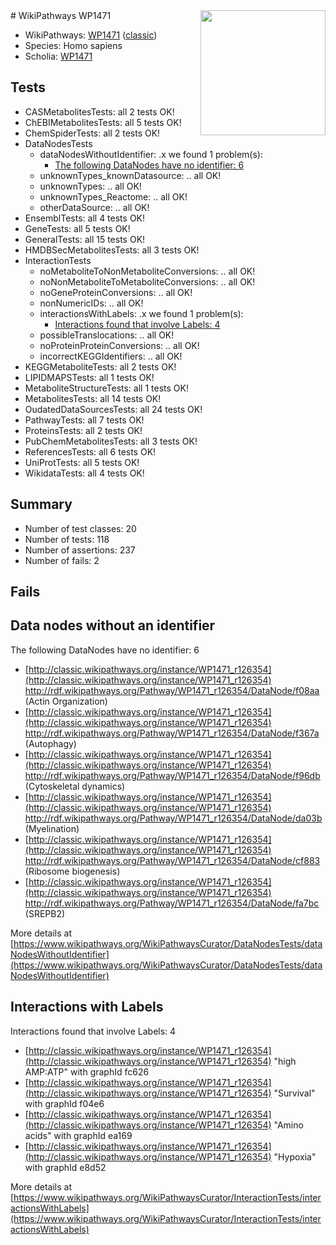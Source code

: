 <img style="float: right; width: 200px" src="https://upload.wikimedia.org/wikipedia/commons/thumb/8/83/Wplogo_with_text_500.png/640px-Wplogo_with_text_500.png" />
# WikiPathways WP1471

* WikiPathways: [WP1471](https://wikipathways.org/pathways/WP1471) ([classic](https://classic.wikipathways.org/instance/WP1471))
* Species: Homo sapiens
* Scholia: [WP1471](https://scholia.toolforge.org/wikipathways/WP1471)
## Tests
* CASMetabolitesTests: all 2 tests OK!
* ChEBIMetabolitesTests: all 5 tests OK!
* ChemSpiderTests: all 2 tests OK!
* DataNodesTests
    * dataNodesWithoutIdentifier: .x we found 1 problem(s):
        * [The following DataNodes have no identifier: 6](#d2d32fa5)
    * unknownTypes_knownDatasource: .. all OK!
    * unknownTypes: .. all OK!
    * unknownTypes_Reactome: .. all OK!
    * otherDataSource: .. all OK!
* EnsemblTests: all 4 tests OK!
* GeneTests: all 5 tests OK!
* GeneralTests: all 15 tests OK!
* HMDBSecMetabolitesTests: all 3 tests OK!
* InteractionTests
    * noMetaboliteToNonMetaboliteConversions: .. all OK!
    * noNonMetaboliteToMetaboliteConversions: .. all OK!
    * noGeneProteinConversions: .. all OK!
    * nonNumericIDs: .. all OK!
    * interactionsWithLabels: .x we found 1 problem(s):
        * [Interactions found that involve Labels: 4](#630d267b)
    * possibleTranslocations: .. all OK!
    * noProteinProteinConversions: .. all OK!
    * incorrectKEGGIdentifiers: .. all OK!
* KEGGMetaboliteTests: all 2 tests OK!
* LIPIDMAPSTests: all 1 tests OK!
* MetaboliteStructureTests: all 1 tests OK!
* MetabolitesTests: all 14 tests OK!
* OudatedDataSourcesTests: all 24 tests OK!
* PathwayTests: all 7 tests OK!
* ProteinsTests: all 2 tests OK!
* PubChemMetabolitesTests: all 3 tests OK!
* ReferencesTests: all 6 tests OK!
* UniProtTests: all 5 tests OK!
* WikidataTests: all 4 tests OK!


## Summary

* Number of test classes: 20
* Number of tests: 118
* Number of assertions: 237
* Number of fails: 2

## Fails

<a name="d2d32fa5" />

## Data nodes without an identifier

The following DataNodes have no identifier: 6

* [http://classic.wikipathways.org/instance/WP1471_r126354](http://classic.wikipathways.org/instance/WP1471_r126354) http://rdf.wikipathways.org/Pathway/WP1471_r126354/DataNode/f08aa (Actin Organization)
* [http://classic.wikipathways.org/instance/WP1471_r126354](http://classic.wikipathways.org/instance/WP1471_r126354) http://rdf.wikipathways.org/Pathway/WP1471_r126354/DataNode/f367a (Autophagy)
* [http://classic.wikipathways.org/instance/WP1471_r126354](http://classic.wikipathways.org/instance/WP1471_r126354) http://rdf.wikipathways.org/Pathway/WP1471_r126354/DataNode/f96db (Cytoskeletal dynamics)
* [http://classic.wikipathways.org/instance/WP1471_r126354](http://classic.wikipathways.org/instance/WP1471_r126354) http://rdf.wikipathways.org/Pathway/WP1471_r126354/DataNode/da03b (Myelination)
* [http://classic.wikipathways.org/instance/WP1471_r126354](http://classic.wikipathways.org/instance/WP1471_r126354) http://rdf.wikipathways.org/Pathway/WP1471_r126354/DataNode/cf883 (Ribosome biogenesis)
* [http://classic.wikipathways.org/instance/WP1471_r126354](http://classic.wikipathways.org/instance/WP1471_r126354) http://rdf.wikipathways.org/Pathway/WP1471_r126354/DataNode/fa7bc (SREPB2)


More details at [https://www.wikipathways.org/WikiPathwaysCurator/DataNodesTests/dataNodesWithoutIdentifier](https://www.wikipathways.org/WikiPathwaysCurator/DataNodesTests/dataNodesWithoutIdentifier)

<a name="630d267b" />

## Interactions with Labels

Interactions found that involve Labels: 4

* [http://classic.wikipathways.org/instance/WP1471_r126354](http://classic.wikipathways.org/instance/WP1471_r126354) "high AMP:ATP" with graphId fc626
* [http://classic.wikipathways.org/instance/WP1471_r126354](http://classic.wikipathways.org/instance/WP1471_r126354) "Survival" with graphId f04e6
* [http://classic.wikipathways.org/instance/WP1471_r126354](http://classic.wikipathways.org/instance/WP1471_r126354) "Amino acids" with graphId ea169
* [http://classic.wikipathways.org/instance/WP1471_r126354](http://classic.wikipathways.org/instance/WP1471_r126354) "Hypoxia" with graphId e8d52


More details at [https://www.wikipathways.org/WikiPathwaysCurator/InteractionTests/interactionsWithLabels](https://www.wikipathways.org/WikiPathwaysCurator/InteractionTests/interactionsWithLabels)

